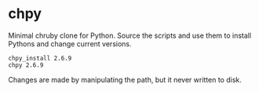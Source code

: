 # chpy

Minimal chruby clone for Python. Source the scripts and use them to install Pythons and change current versions.

```shell
chpy_install 2.6.9
chpy 2.6.9
```

Changes are made by manipulating the path, but it never written to disk.
